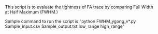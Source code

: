 This script is to evaluate the tightness of FA trace by comparing Full Width at Half Maximum (FWHM.) 

Sample command to run the script is "python FWHM_ygong_v*.py Sample_input.csv Sample_output.txt low_range high_range" 
